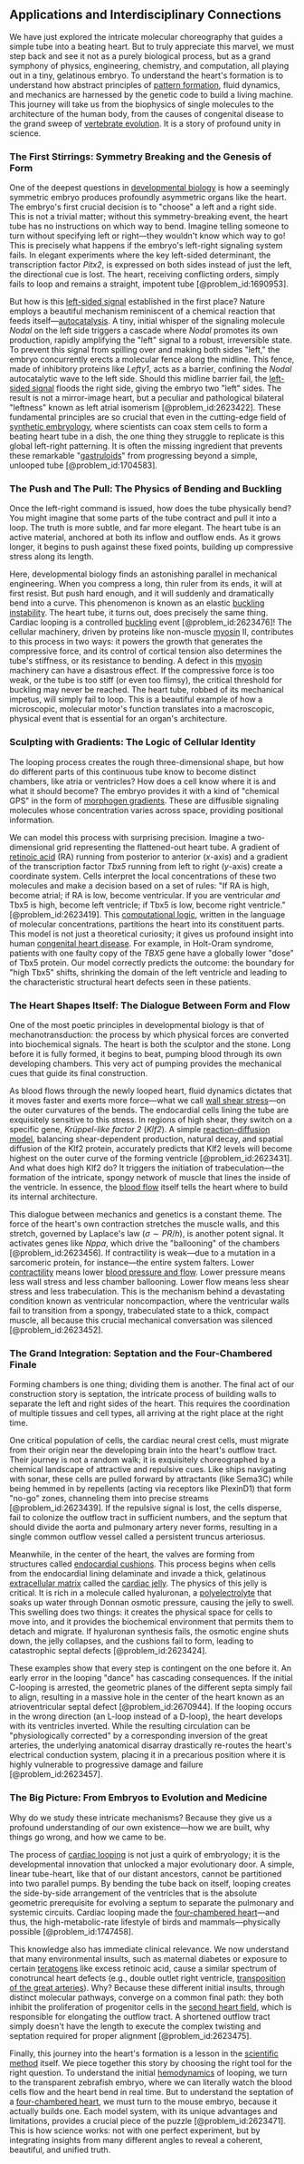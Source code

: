 ## Applications and Interdisciplinary Connections

We have just explored the intricate molecular choreography that guides a simple tube into a beating heart. But to truly appreciate this marvel, we must step back and see it not as a purely biological process, but as a grand symphony of physics, engineering, chemistry, and computation, all playing out in a tiny, gelatinous embryo. To understand the heart's formation is to understand how abstract principles of [pattern formation](@article_id:139504), fluid dynamics, and mechanics are harnessed by the genetic code to build a living machine. This journey will take us from the biophysics of single molecules to the architecture of the human body, from the causes of congenital disease to the grand sweep of [vertebrate evolution](@article_id:144524). It is a story of profound unity in science.

### The First Stirrings: Symmetry Breaking and the Genesis of Form

One of the deepest questions in [developmental biology](@article_id:141368) is how a seemingly symmetric embryo produces profoundly asymmetric organs like the heart. The embryo's first crucial decision is to "choose" a left and a right side. This is not a trivial matter; without this symmetry-breaking event, the heart tube has no instructions on which way to bend. Imagine telling someone to turn without specifying left or right—they wouldn't know which way to go! This is precisely what happens if the embryo's left-right signaling system fails. In elegant experiments where the key left-sided determinant, the transcription factor *Pitx2*, is expressed on both sides instead of just the left, the directional cue is lost. The heart, receiving conflicting orders, simply fails to loop and remains a straight, impotent tube [@problem_id:1690953].

But how is this [left-sided signal](@article_id:260156) established in the first place? Nature employs a beautiful mechanism reminiscent of a chemical reaction that feeds itself—[autocatalysis](@article_id:147785). A tiny, initial whisper of the signaling molecule *Nodal* on the left side triggers a cascade where *Nodal* promotes its own production, rapidly amplifying the "left" signal to a robust, irreversible state. To prevent this signal from spilling over and making both sides "left," the embryo concurrently erects a molecular fence along the midline. This fence, made of inhibitory proteins like *Lefty1*, acts as a barrier, confining the *Nodal* autocatalytic wave to the left side. Should this midline barrier fail, the [left-sided signal](@article_id:260156) floods the right side, giving the embryo two "left" sides. The result is not a mirror-image heart, but a peculiar and pathological bilateral "leftness" known as left atrial isomerism [@problem_id:2623422]. These fundamental principles are so crucial that even in the cutting-edge field of [synthetic embryology](@article_id:196017), where scientists can coax stem cells to form a beating heart tube in a dish, the one thing they struggle to replicate is this global left-right patterning. It is often the missing ingredient that prevents these remarkable "[gastruloids](@article_id:265140)" from progressing beyond a simple, unlooped tube [@problem_id:1704583].

### The Push and The Pull: The Physics of Bending and Buckling

Once the left-right command is issued, how does the tube physically bend? You might imagine that some parts of the tube contract and pull it into a loop. The truth is more subtle, and far more elegant. The heart tube is an active material, anchored at both its inflow and outflow ends. As it grows longer, it begins to push against these fixed points, building up compressive stress along its length.

Here, developmental biology finds an astonishing parallel in mechanical engineering. When you compress a long, thin ruler from its ends, it will at first resist. But push hard enough, and it will suddenly and dramatically bend into a curve. This phenomenon is known as an elastic [buckling instability](@article_id:197376). The heart tube, it turns out, does precisely the same thing. Cardiac looping is a controlled [buckling](@article_id:162321) event [@problem_id:2623476]! The cellular machinery, driven by proteins like non-muscle [myosin](@article_id:172807) II, contributes to this process in two ways: it powers the growth that generates the compressive force, and its control of cortical tension also determines the tube's stiffness, or its resistance to bending. A defect in this [myosin](@article_id:172807) machinery can have a disastrous effect. If the compressive force is too weak, or the tube is too stiff (or even too flimsy), the critical threshold for buckling may never be reached. The heart tube, robbed of its mechanical impetus, will simply fail to loop. This is a beautiful example of how a microscopic, molecular motor's function translates into a macroscopic, physical event that is essential for an organ's architecture.

### Sculpting with Gradients: The Logic of Cellular Identity

The looping process creates the rough three-dimensional shape, but how do different parts of this continuous tube know to become distinct chambers, like atria or ventricles? How does a cell know where it is and what it should become? The embryo provides it with a kind of "chemical GPS" in the form of [morphogen gradients](@article_id:153643). These are diffusible signaling molecules whose concentration varies across space, providing positional information.

We can model this process with surprising precision. Imagine a two-dimensional grid representing the flattened-out heart tube. A gradient of [retinoic acid](@article_id:275279) (RA) running from posterior to anterior ($x$-axis) and a gradient of the transcription factor *Tbx5* running from left to right ($y$-axis) create a coordinate system. Cells interpret the local concentrations of these two molecules and make a decision based on a set of rules: "If RA is high, become atrial; if RA is low, become ventricular. If you are ventricular *and* Tbx5 is high, become left ventricle; if Tbx5 is low, become right ventricle." [@problem_id:2623419]. This [computational logic](@article_id:135757), written in the language of molecular concentrations, partitions the heart into its constituent parts. This model is not just a theoretical curiosity; it gives us profound insight into human [congenital heart disease](@article_id:269233). For example, in Holt-Oram syndrome, patients with one faulty copy of the *TBX5* gene have a globally lower "dose" of Tbx5 protein. Our model correctly predicts the outcome: the boundary for "high Tbx5" shifts, shrinking the domain of the left ventricle and leading to the characteristic structural heart defects seen in these patients.

### The Heart Shapes Itself: The Dialogue Between Form and Flow

One of the most poetic principles in developmental biology is that of mechanotransduction: the process by which physical forces are converted into biochemical signals. The heart is both the sculptor and the stone. Long before it is fully formed, it begins to beat, pumping blood through its own developing chambers. This very act of pumping provides the mechanical cues that guide its final construction.

As blood flows through the newly looped heart, fluid dynamics dictates that it moves faster and exerts more force—what we call [wall shear stress](@article_id:262614)—on the outer curvatures of the bends. The endocardial cells lining the tube are exquisitely sensitive to this stress. In regions of high shear, they switch on a specific gene, *Krüppel-like factor 2* (*Klf2*). A simple [reaction-diffusion model](@article_id:271018), balancing shear-dependent production, natural decay, and spatial diffusion of the Klf2 protein, accurately predicts that Klf2 levels will become highest on the outer curve of the forming ventricle [@problem_id:2623431]. And what does high Klf2 do? It triggers the initiation of trabeculation—the formation of the intricate, spongy network of muscle that lines the inside of the ventricle. In essence, the [blood flow](@article_id:148183) itself tells the heart where to build its internal architecture.

This dialogue between mechanics and genetics is a constant theme. The force of the heart's own contraction stretches the muscle walls, and this stretch, governed by Laplace's law ($\sigma \sim PR/h$), is another potent signal. It activates genes like *Nppa*, which drive the "ballooning" of the chambers [@problem_id:2623456]. If contractility is weak—due to a mutation in a sarcomeric protein, for instance—the entire system falters. Lower [contractility](@article_id:162301) means lower [blood pressure and flow](@article_id:265909). Lower pressure means less wall stress and less chamber ballooning. Lower flow means less shear stress and less trabeculation. This is the mechanism behind a devastating condition known as ventricular noncompaction, where the ventricular walls fail to transition from a spongy, trabeculated state to a thick, compact muscle, all because this crucial mechanical conversation was silenced [@problem_id:2623452].

### The Grand Integration: Septation and the Four-Chambered Finale

Forming chambers is one thing; dividing them is another. The final act of our construction story is septation, the intricate process of building walls to separate the left and right sides of the heart. This requires the coordination of multiple tissues and cell types, all arriving at the right place at the right time.

One critical population of cells, the cardiac neural crest cells, must migrate from their origin near the developing brain into the heart's outflow tract. Their journey is not a random walk; it is exquisitely choreographed by a chemical landscape of attractive and repulsive cues. Like ships navigating with sonar, these cells are pulled forward by attractants (like Sema3C) while being hemmed in by repellents (acting via receptors like PlexinD1) that form "no-go" zones, channeling them into precise streams [@problem_id:2623439]. If the repulsive signal is lost, the cells disperse, fail to colonize the outflow tract in sufficient numbers, and the septum that should divide the aorta and pulmonary artery never forms, resulting in a single common outflow vessel called a persistent truncus arteriosus.

Meanwhile, in the center of the heart, the valves are forming from structures called [endocardial cushions](@article_id:182169). This process begins when cells from the endocardial lining delaminate and invade a thick, gelatinous [extracellular matrix](@article_id:136052) called the [cardiac jelly](@article_id:276322). The physics of this jelly is critical. It is rich in a molecule called hyaluronan, a [polyelectrolyte](@article_id:188911) that soaks up water through Donnan osmotic pressure, causing the jelly to swell. This swelling does two things: it creates the physical space for cells to move into, and it provides the biochemical environment that permits them to detach and migrate. If hyaluronan synthesis fails, the osmotic engine shuts down, the jelly collapses, and the cushions fail to form, leading to catastrophic septal defects [@problem_id:2623424].

These examples show that every step is contingent on the one before it. An early error in the looping "dance" has cascading consequences. If the initial C-looping is arrested, the geometric planes of the different septa simply fail to align, resulting in a massive hole in the center of the heart known as an atrioventricular septal defect [@problem_id:2670944]. If the looping occurs in the wrong direction (an L-loop instead of a D-loop), the heart develops with its ventricles inverted. While the resulting circulation can be "physiologically corrected" by a corresponding inversion of the great arteries, the underlying anatomical disarray drastically re-routes the heart's electrical conduction system, placing it in a precarious position where it is highly vulnerable to progressive damage and failure [@problem_id:2623457].

### The Big Picture: From Embryos to Evolution and Medicine

Why do we study these intricate mechanisms? Because they give us a profound understanding of our own existence—how we are built, why things go wrong, and how we came to be.

The process of [cardiac looping](@article_id:200788) is not just a quirk of embryology; it is the developmental innovation that unlocked a major evolutionary door. A simple, linear tube-heart, like that of our distant ancestors, cannot be partitioned into two parallel pumps. By bending the tube back on itself, looping creates the side-by-side arrangement of the ventricles that is the absolute geometric prerequisite for evolving a septum to separate the pulmonary and systemic circuits. Cardiac looping made the [four-chambered heart](@article_id:148137)—and thus, the high-metabolic-rate lifestyle of birds and mammals—physically possible [@problem_id:1747458].

This knowledge also has immediate clinical relevance. We now understand that many environmental insults, such as maternal diabetes or exposure to certain [teratogens](@article_id:188864) like excess retinoic acid, cause a similar spectrum of conotruncal heart defects (e.g., double outlet right ventricle, [transposition of the great arteries](@article_id:194922)). Why? Because these different initial insults, through distinct molecular pathways, converge on a common final path: they both inhibit the proliferation of progenitor cells in the [second heart field](@article_id:260936), which is responsible for elongating the outflow tract. A shortened outflow tract simply doesn't have the length to execute the complex twisting and septation required for proper alignment [@problem_id:2623475].

Finally, this journey into the heart's formation is a lesson in the [scientific method](@article_id:142737) itself. We piece together this story by choosing the right tool for the right question. To understand the initial [hemodynamics](@article_id:149489) of looping, we turn to the transparent zebrafish embryo, where we can literally watch the blood cells flow and the heart bend in real time. But to understand the septation of a [four-chambered heart](@article_id:148137), we must turn to the mouse embryo, because it actually builds one. Each model system, with its unique advantages and limitations, provides a crucial piece of the puzzle [@problem_id:2623471]. This is how science works: not with one perfect experiment, but by integrating insights from many different angles to reveal a coherent, beautiful, and unified truth.